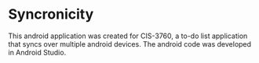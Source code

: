 # Syncronicity
This android application was created for CIS-3760, a to-do list application that syncs over multiple android devices. The android code was developed in Android Studio.
